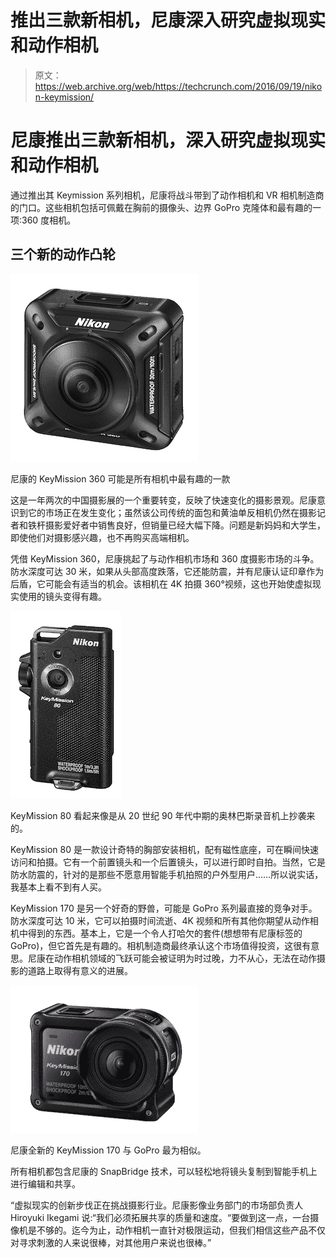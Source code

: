 # 推出三款新相机，尼康深入研究虚拟现实和动作相机 

> 原文：<https://web.archive.org/web/https://techcrunch.com/2016/09/19/nikon-keymission/>

# 尼康推出三款新相机，深入研究虚拟现实和动作相机

通过推出其 Keymission 系列相机，尼康将战斗带到了动作相机和 VR 相机制造商的门口。这些相机包括可佩戴在胸前的摄像头、边界 GoPro 克隆体和最有趣的一项:360 度相机。

## 三个新的动作凸轮

![Nikon's KeyMission 360 is probably the most interesting camera of the bunch](img/80d482330cab544107295ad15731a17d.png)

尼康的 KeyMission 360 可能是所有相机中最有趣的一款

这是一年两次的中国摄影展的一个重要转变，反映了快速变化的摄影景观。尼康意识到它的市场正在发生变化；虽然该公司传统的面包和黄油单反相机仍然在摄影记者和铁杆摄影爱好者中销售良好，但销量已经大幅下降。问题是新妈妈和大学生，即使他们对摄影感兴趣，也不再购买高端相机。

凭借 KeyMission 360，尼康挑起了与动作相机市场和 360 度摄影市场的斗争。防水深度可达 30 米，如果从头部高度跌落，它还能防震，并有尼康认证印章作为后盾，它可能会有适当的机会。该相机在 4K 拍摄 360°视频，这也开始使虚拟现实使用的镜头变得有趣。

![The KeyMission 80 looks like it lifted its design from a mid-1990s Olympus sound recorder. ](img/3fb1def654c6e0692e97119fe81ba5d1.png)

KeyMission 80 看起来像是从 20 世纪 90 年代中期的奥林巴斯录音机上抄袭来的。

KeyMission 80 是一款设计奇特的胸部安装相机，配有磁性底座，可在瞬间快速访问和拍摄。它有一个前置镜头和一个后置镜头，可以进行即时自拍。当然，它是防水防震的，针对的是那些不愿意用智能手机拍照的户外型用户……所以说实话，我基本上看不到有人买。

KeyMission 170 是另一个好奇的野兽，可能是 GoPro 系列最直接的竞争对手。防水深度可达 10 米，它可以拍摄时间流逝、4K 视频和所有其他你期望从动作相机中得到的东西。基本上，它是一个令人打哈欠的套件(想想带有尼康标签的 GoPro)，但它首先是有趣的。相机制造商最终承认这个市场值得投资，这很有意思。尼康在动作相机领域的飞跃可能会被证明为时过晚，力不从心，无法在动作摄影的道路上取得有意义的进展。

![Nikon's brand new KeyMission 170 is most similar to a GoPro. ](img/137382015ca8f95189638cd43f2f2f1e.png)

尼康全新的 KeyMission 170 与 GoPro 最为相似。

所有相机都包含尼康的 SnapBridge 技术，可以轻松地将镜头复制到智能手机上进行编辑和共享。

“虚拟现实的创新步伐正在挑战摄影行业。尼康影像业务部门的市场部负责人 Hiroyuki Ikegami 说:“我们必须拓展共享的质量和速度。“要做到这一点，一台摄像机是不够的。迄今为止，动作相机一直针对极限运动，但我们相信这些产品不仅对寻求刺激的人来说很棒，对其他用户来说也很棒。”